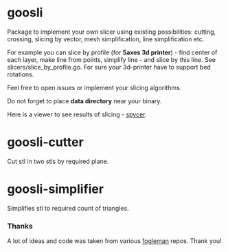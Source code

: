 # goosli
Package to implement your own slicer using existing possibilities: cutting, crossing, 
slicing by vector, mesh simplification, line simplification etc.

For example you can slice by profile (for <b>5axes 3d printer</b>) - find center of 
each layer, make line from points, simplify line - and slice by this line. 
See slicers/slice_by_profile.go. For sure your 3d-printer have to support bed rotations.

Feel free to open issues or implement your slicing algorithms.

Do not forget to place <b>data directory</b> near your binary. 

Here is a viewer to see results of slicing - [spycer](https://github.com/l1va/spycer).

# goosli-cutter
Cut stl in two stls by required plane.

# goosli-simplifier
Simplifies stl to required count of triangles.

### Thanks
A lot of ideas and code was taken from various [fogleman](https://github.com/fogleman) 
repos. Thank you!
